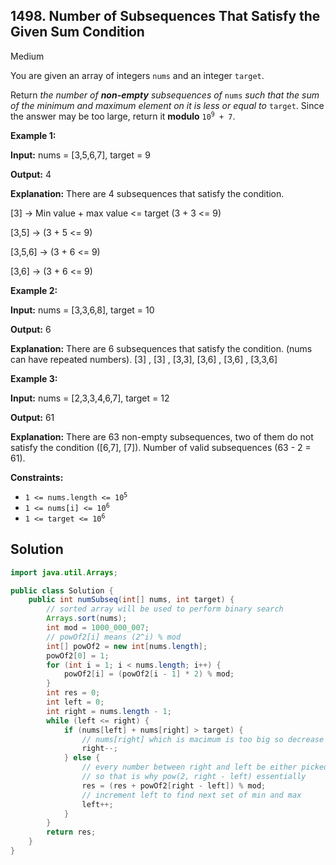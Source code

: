 ## 1498\. Number of Subsequences That Satisfy the Given Sum Condition

Medium

You are given an array of integers `nums` and an integer `target`.

Return _the number of **non-empty** subsequences of_ `nums` _such that the sum of the minimum and maximum element on it is less or equal to_ `target`. Since the answer may be too large, return it **modulo** <code>10<sup>9</sup> + 7</code>.

**Example 1:**

**Input:** nums = [3,5,6,7], target = 9

**Output:** 4

**Explanation:** There are 4 subsequences that satisfy the condition.

[3] -> Min value + max value <= target (3 + 3 <= 9)

[3,5] -> (3 + 5 <= 9)

[3,5,6] -> (3 + 6 <= 9)

[3,6] -> (3 + 6 <= 9)

**Example 2:**

**Input:** nums = [3,3,6,8], target = 10

**Output:** 6

**Explanation:** There are 6 subsequences that satisfy the condition. (nums can have repeated numbers). [3] , [3] , [3,3], [3,6] , [3,6] , [3,3,6]

**Example 3:**

**Input:** nums = [2,3,3,4,6,7], target = 12

**Output:** 61

**Explanation:** There are 63 non-empty subsequences, two of them do not satisfy the condition ([6,7], [7]). Number of valid subsequences (63 - 2 = 61).

**Constraints:**

*   <code>1 <= nums.length <= 10<sup>5</sup></code>
*   <code>1 <= nums[i] <= 10<sup>6</sup></code>
*   <code>1 <= target <= 10<sup>6</sup></code>

## Solution

```java
import java.util.Arrays;

public class Solution {
    public int numSubseq(int[] nums, int target) {
        // sorted array will be used to perform binary search
        Arrays.sort(nums);
        int mod = 1000_000_007;
        // powOf2[i] means (2^i) % mod
        int[] powOf2 = new int[nums.length];
        powOf2[0] = 1;
        for (int i = 1; i < nums.length; i++) {
            powOf2[i] = (powOf2[i - 1] * 2) % mod;
        }
        int res = 0;
        int left = 0;
        int right = nums.length - 1;
        while (left <= right) {
            if (nums[left] + nums[right] > target) {
                // nums[right] which is macimum is too big so decrease it
                right--;
            } else {
                // every number between right and left be either picked or not picked
                // so that is why pow(2, right - left) essentially
                res = (res + powOf2[right - left]) % mod;
                // increment left to find next set of min and max
                left++;
            }
        }
        return res;
    }
}
```